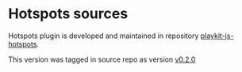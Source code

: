 # Hotspots sources
Hotspots plugin is developed and maintained in repository [playkit-js-hotspots](https://github.com/kaltura/playkit-js-hotspots).

This version was tagged in source repo as version [v0.2.0](https://github.com/kaltura/playkit-js-hotspots/releases/tag/v0.2.0)
